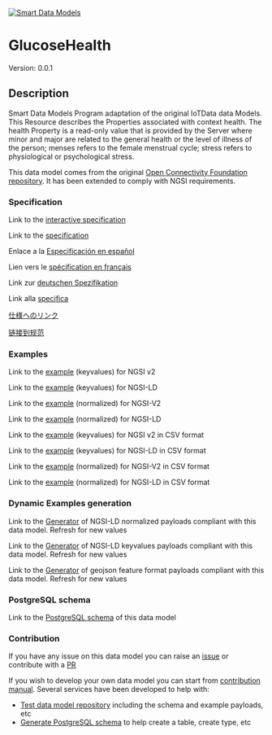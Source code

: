 [![Smart Data Models](https://smartdatamodels.org/wp-content/uploads/2022/01/SmartDataModels_logo.png "Logo")](https://smartdatamodels.org)
# GlucoseHealth
Version: 0.0.1

## Description 

Smart Data Models Program adaptation of the original IoTData data Models. This Resource describes the Properties associated with context health. The health Property is a read-only value that is provided by the Server where minor and major are related to the general health or the level of illness of the person; menses refers to the female menstrual cycle; stress refers to physiological or psychological stress.

This data model comes from the original [Open Connectivity Foundation repository](https://github.com/openconnectivityfoundation/IoTDataModels). It has been extended to comply with NGSI requirements.
### Specification

Link to the [interactive specification](https://swagger.lab.fiware.org/?url=https://smart-data-models.github.io/dataModel.OCF/GlucoseHealth/swagger.yaml)

Link to the [specification](https://github.com/smart-data-models/dataModel.OCF/blob/master/GlucoseHealth/doc/spec.md)

Enlace a la [Especificación en español](https://github.com/smart-data-models/dataModel.OCF/blob/master/GlucoseHealth/doc/spec_ES.md)

Lien vers le [spécification en français](https://github.com/smart-data-models/dataModel.OCF/blob/master/GlucoseHealth/doc/spec_FR.md)

Link zur [deutschen Spezifikation](https://github.com/smart-data-models/dataModel.OCF/blob/master/GlucoseHealth/doc/spec_DE.md)

Link alla [specifica](https://github.com/smart-data-models/dataModel.OCF/blob/master/GlucoseHealth/doc/spec_IT.md)

[仕様へのリンク](https://github.com/smart-data-models/dataModel.OCF/blob/master/GlucoseHealth/doc/spec_JA.md)

[链接到规范](https://github.com/smart-data-models/dataModel.OCF/blob/master/GlucoseHealth/doc/spec_ZH.md)
### Examples

Link to the [example](https://smart-data-models.github.io/dataModel.OCF/GlucoseHealth/examples/example.json) (keyvalues) for NGSI v2

Link to the [example](https://smart-data-models.github.io/dataModel.OCF/GlucoseHealth/examples/example.jsonld) (keyvalues) for NGSI-LD

Link to the [example](https://smart-data-models.github.io/dataModel.OCF/GlucoseHealth/examples/example-normalized.json) (normalized) for NGSI-V2

Link to the [example](https://smart-data-models.github.io/dataModel.OCF/GlucoseHealth/examples/example-normalized.jsonld) (normalized) for NGSI-LD

Link to the [example](https://github.com/smart-data-models/dataModel.OCF/blob/master/GlucoseHealth/examples/example.json.csv) (keyvalues) for NGSI v2 in CSV format

Link to the [example](https://github.com/smart-data-models/dataModel.OCF/blob/master/GlucoseHealth/examples/example.jsonld.csv) (keyvalues) for NGSI-LD in CSV format

Link to the [example](https://github.com/smart-data-models/dataModel.OCF/blob/master/GlucoseHealth/examples/example-normalized.json.csv) (normalized) for NGSI-V2 in CSV format

Link to the [example](https://github.com/smart-data-models/dataModel.OCF/blob/master/GlucoseHealth/examples/example-normalized.jsonld.csv) (normalized) for NGSI-LD in CSV format
### Dynamic Examples generation

Link to the [Generator](https://smartdatamodels.org/extra/ngsi-ld_generator.php?schemaUrl=https://raw.githubusercontent.com/smart-data-models/dataModel.OCF/master/GlucoseHealth/schema.json&email=info@smartdatamodels.org) of NGSI-LD normalized payloads compliant with this data model. Refresh for new values

Link to the [Generator](https://smartdatamodels.org/extra/ngsi-ld_generator_keyvalues.php?schemaUrl=https://raw.githubusercontent.com/smart-data-models/dataModel.OCF/master/GlucoseHealth/schema.json&email=info@smartdatamodels.org) of NGSI-LD keyvalues payloads compliant with this data model. Refresh for new values

Link to the [Generator](https://smartdatamodels.org/extra/geojson_features_generator.php?schemaUrl=https://raw.githubusercontent.com/smart-data-models/dataModel.OCF/master/GlucoseHealth/schema.json&email=info@smartdatamodels.org) of geojson feature format payloads compliant with this data model. Refresh for new values
### PostgreSQL schema

Link to the [PostgreSQL schema](https://github.com/smart-data-models/dataModel.OCF/blob/master/GlucoseHealth/schema.sql) of this data model
### Contribution

 If you have any issue on this data model you can raise an [issue](https://github.com/smart-data-models/dataModel.OCF/issues)  or contribute with a [PR](https://github.com/smart-data-models/dataModel.OCF/pulls)

 If you wish to develop your own data model you can start from [contribution manual](https://bit.ly/contribution_manual). Several services have been developed to help with: 
 - [Test data model repository](https://smartdatamodels.org/index.php/data-models-contribution-api/) including the schema and example payloads, etc
 - [Generate PostgreSQL schema](https://smartdatamodels.org/index.php/sql-service/) to help create a table, create type, etc